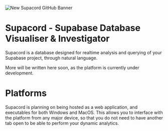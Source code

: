 ![New Supacord GitHub Banner](https://github.com/user-attachments/assets/2141d96b-a049-4c82-9539-5d36ebbead95)

# Supacord - Supabase Database Visualiser & Investigator
Supacord is a database designed for realtime analysis and querying of your Supabase project, through natural language.

More will be written here soon, as the platform is currently under development.

# Platforms
Supacord is planning on being hosted as a web application, and executables for both Windows and MacOS. This allows you to interface with the platform from any major device,
so that you do not need to have another tab open to be able to perform your dynamic analytics.
